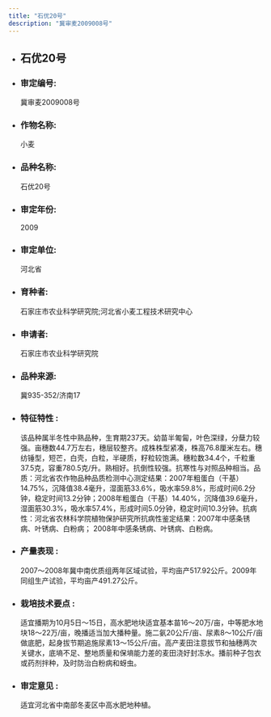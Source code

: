 ```yaml
---
title: "石优20号"
description: "冀审麦2009008号"
---
```

* ## 石优20号
* ###  审定编号:  
   冀审麦2009008号

*  ### 作物名称:  
   小麦

*   ###  品种名称: 
    石优20号

*   ### 审定年份: 
    2009

*   ### 审定单位:  
    河北省

*   ### 育种者:  
    石家庄市农业科学研究院;河北省小麦工程技术研究中心

*   ### 申请者:  
    石家庄市农业科学研究院

*   ### 品种来源:  
    冀935-352/济南17

*   ### 特征特性 : 
    该品种属半冬性中熟品种，生育期237天。幼苗半匍匐，叶色深绿，分蘖力较强。亩穗数44.7万左右，穗层较整齐。成株株型紧凑，株高76.8厘米左右。穗纺锤型，短芒，白壳，白粒，半硬质，籽粒较饱满。穗粒数34.4个，千粒重37.5克，容重780.5克/升。熟相好。抗倒性较强。抗寒性与对照品种相当。品质：河北省农作物品种品质检测中心测定结果：2007年粗蛋白（干基）14.75%，沉降值38.4毫升，湿面筋33.6%，吸水率59.8%，形成时间6.2分钟，稳定时间13.2分钟；2008年粗蛋白（干基）14.40%，沉降值39.6毫升，湿面筋30.3%，吸水率57.4%，形成时间5.0分钟，稳定时间10.3分钟。抗病性：河北省农林科学院植物保护研究所抗病性鉴定结果：2007年中感条锈病、叶锈病、白粉病； 2008年中感条锈病、叶锈病、白粉病。

*   ### 产量表现 : 
    2007～2008年冀中南优质组两年区域试验，平均亩产517.92公斤。2009年同组生产试验，平均亩产491.27公斤。

*   ### 栽培技术要点 : 
    适宜播期为10月5日～15日，高水肥地块适宜基本苗16～20万/亩，中等肥水地块18～22万/亩，晚播适当加大播种量。施二氨20公斤/亩、尿素8～10公斤/亩做底肥，起身拔节期追施尿素13～15公斤/亩。高产麦田注意拔节和抽穗两次关键水，底墒不足、整地质量和保墒能力差的麦田浇好封冻水。播前种子包衣或药剂拌种，及时防治白粉病和蚜虫。

*   ### 审定意见 : 
    适宜河北省中南部冬麦区中高水肥地种植。
